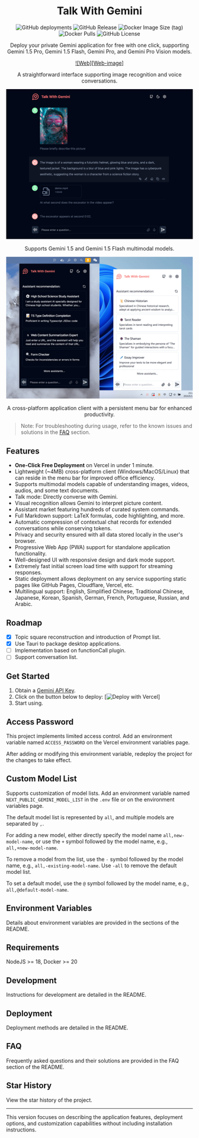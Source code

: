 
<div align="center">
<h1 align="center">Talk With Gemini</h1>

![GitHub deployments](https://img.shields.io/github/deployments/Amery2010/TalkWithGemini/Production)
![GitHub Release](https://img.shields.io/github/v/release/Amery2010/TalkWithGemini)
![Docker Image Size (tag)](https://img.shields.io/docker/image-size/xiangfa/talk-with-gemini/latest)
![Docker Pulls](https://img.shields.io/docker/pulls/xiangfa/talk-with-gemini)
![GitHub License](https://img.shields.io/github/license/Amery2010/TalkWithGemini)

Deploy your private Gemini application for free with one click, supporting Gemini 1.5 Pro, Gemini 1.5 Flash, Gemini Pro, and Gemini Pro Vision models.


[![Web][Web-image]][web-url]



[web-url]: https://gemini-ultra-iota.vercel.app/



A straightforward interface supporting image recognition and voice conversations.



![Gemini 1.5 Flash](./public/screenshots/pc-screenshot-1.png)

Supports Gemini 1.5 and Gemini 1.5 Flash multimodal models.


![Tray app](./docs/images/trayapp.png)

A cross-platform application client with a persistent menu bar for enhanced productivity.



</div>

> Note: For troubleshooting during usage, refer to the known issues and solutions in the [FAQ](#FAQ) section.



## Features

- **One-Click Free Deployment** on Vercel in under 1 minute.
- Lightweight (~4MB) cross-platform client (Windows/MacOS/Linux) that can reside in the menu bar for improved office efficiency.
- Supports multimodal models capable of understanding images, videos, audios, and some text documents.
- Talk mode: Directly converse with Gemini.
- Visual recognition allows Gemini to interpret picture content.
- Assistant market featuring hundreds of curated system commands.
- Full Markdown support: LaTeX formulas, code highlighting, and more.
- Automatic compression of contextual chat records for extended conversations while conserving tokens.
- Privacy and security ensured with all data stored locally in the user's browser.
- Progressive Web App (PWA) support for standalone application functionality.
- Well-designed UI with responsive design and dark mode support.
- Extremely fast initial screen load time with support for streaming responses.
- Static deployment allows deployment on any service supporting static pages like GitHub Pages, Cloudflare, Vercel, etc.
- Multilingual support: English, Simplified Chinese, Traditional Chinese, Japanese, Korean, Spanish, German, French, Portuguese, Russian, and Arabic.

## Roadmap

- [x] Topic square reconstruction and introduction of Prompt list.
- [x] Use Tauri to package desktop applications.
- [ ] Implementation based on functionCall plugin.
- [ ] Support conversation list.

## Get Started

1. Obtain a [Gemini API Key](https://aistudio.google.com/app/apikey).
2. Click on the button below to deploy:
   [![Deploy with Vercel](https://vercel.com/button)]
3. Start using.

## Access Password

This project implements limited access control. Add an environment variable named `ACCESS_PASSWORD` on the Vercel environment variables page.

After adding or modifying this environment variable, redeploy the project for the changes to take effect.

## Custom Model List

Supports customization of model lists. Add an environment variable named `NEXT_PUBLIC_GEMINI_MODEL_LIST` in the `.env` file or on the environment variables page.

The default model list is represented by `all`, and multiple models are separated by `,`.

For adding a new model, either directly specify the model name `all,new-model-name`, or use the `+` symbol followed by the model name, e.g., `all,+new-model-name`.

To remove a model from the list, use the `-` symbol followed by the model name, e.g., `all,-existing-model-name`. Use `-all` to remove the default model list.

To set a default model, use the `@` symbol followed by the model name, e.g., `all,@default-model-name`.

## Environment Variables

Details about environment variables are provided in the sections of the README.

## Requirements

NodeJS >= 18, Docker >= 20

## Development

Instructions for development are detailed in the README.

## Deployment

Deployment methods are detailed in the README.

## FAQ

Frequently asked questions and their solutions are provided in the FAQ section of the README.

## Star History

View the star history of the project.

---

This version focuses on describing the application features, deployment options, and customization capabilities without including installation instructions.